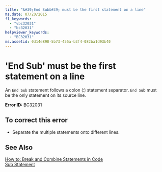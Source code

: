 ```yaml
---
title: "&#39;End Sub&#39; must be the first statement on a line"
ms.date: 07/20/2015
f1_keywords: 
  - "vbc32031"
  - "bc32031"
helpviewer_keywords: 
  - "BC32031"
ms.assetid: 0d14e890-5b73-455a-b3f4-082ba1d93b40
---
```

# &#39;End Sub&#39; must be the first statement on a line
An `End Sub` statement follows a colon (:) statement separator. `End Sub` must be the only statement on its source line.  
  
 **Error ID:** BC32031  
  
## To correct this error  
  
-   Separate the multiple statements onto different lines.  
  
## See Also  
 [How to: Break and Combine Statements in Code](../../visual-basic/programming-guide/program-structure/how-to-break-and-combine-statements-in-code.md)  
 [Sub Statement](../../visual-basic/language-reference/statements/sub-statement.md)

